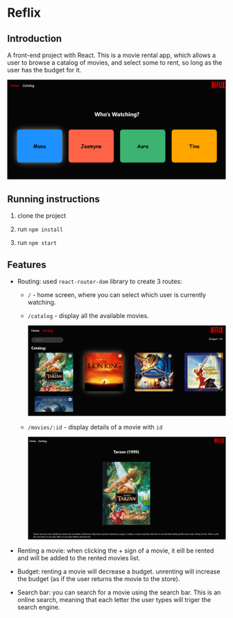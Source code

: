 # Reflix

## Introduction

A front-end project with React. This is a movie rental app, which allows a user to browse a catalog of movies, and select some to rent, so long as the user has the budget for it.

<p float="left">
    <img src="public/images/home.png" width="600" />
</p>

## Running instructions

1. clone the project

2. run `npm install`

3. run `npm start`

## Features

- Routing: used `react-router-dom` library to create 3 routes:

  - `/` - home screen, where you can select which user is currently watching.
  - `/catalog` - display all the available movies.

    <p float="left">
        <img src="public/images/catalog.png" width="600" />
    </p>

  - `/movies/:id` - display details of a movie with `id`

    <p float="left">
        <img src="public/images/tarzan.png" width="600" />
    </p>

- Renting a movie: when clicking the + sign of a movie, it eill be rented and will be added to the rented movies list.

- Budget: renting a movie will decrease a budget. unrenting will increase the budget (as if the user returns the movie to the store).

- Search bar: you can search for a movie using the search bar. This is an online search, meaning that each letter the user types will triger the search engine.
